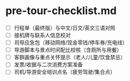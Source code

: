 # pre-tour-checklist.md

- [ ] 行程单（最终版）与中文/日文/英文三语对照
- [ ] 接机牌与联系人信息校对
- [ ] 司导应急包（移动网络/现金零钱/停车券/充电线）
- [ ] 导游脚本与景点时间配比校核（含厕所与用餐）
- [ ] 客群画像与重点关怀提示（老人/儿童/饮食禁忌）
- [ ] 发票/收据与二次消费方案准备
- [ ] 司机/导游安全培训点名（疲劳驾驶/集合点）
